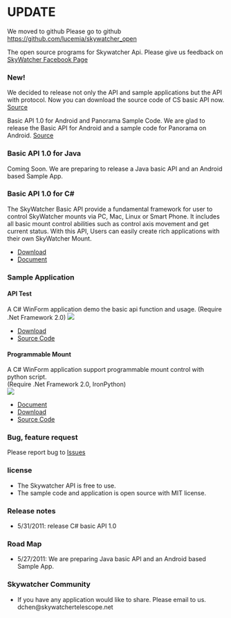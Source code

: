 # UPDATE #
We moved to github
Please go to github
https://github.com/lucemia/skywatcher_open

The open source programs for Skywatcher Api.
Please give us feedback on
[SkyWatcher Facebook Page](http://www.facebook.com/SkyWatcherTelescope)

### New! ###
We decided to release not only the API and sample applications but the API with protocol.
Now you can download the source code of CS basic API now.
[Source](http://code.google.com/p/skywatcher/source/browse/#svn%2Ftrunk%2FBasicApi_CS)

Basic API 1.0 for Android and Panorama Sample Code.
We are glad to release the Basic API for Android and a sample code for Panorama on Android.
[Source](http://code.google.com/p/skywatcher/source/browse/#svn%2Ftrunk%2FPanorama)


### Basic API 1.0 for Java ###
Coming Soon. We are preparing to release a Java basic API and an Android based Sample App.


### Basic API 1.0 for C# ###
The SkyWatcher Basic API provide a fundamental framework for user to control SkyWatcher mounts via PC, Mac, Linux or Smart Phone. It includes all basic mount control abilities such as control axis movement and get current status. With this API, Users can easily create rich applications with their own SkyWatcher Mount.
  * [Download](http://code.google.com/p/skywatcher/downloads/list)
  * [Document](http://code.google.com/p/skywatcher/wiki/BasicApi)

### Sample Application ###
#### API Test ####
A C# WinForm application demo the basic api function and usage.
(Require .Net Framework 2.0)
<img src='http://skywatcher.googlecode.com/files/Sample%20Image.png'>
<ul><li><a href='http://code.google.com/p/skywatcher/downloads/detail?name=ApiTest%20Release.zip&can=2&q=#makechanges'>Download</a>
</li><li><a href='http://code.google.com/p/skywatcher/source/browse/#svn%2Ftrunk%2FApiTest'>Source Code</a></li></ul>

<h4>Programmable Mount</h4>
A C# WinForm application support programmable mount control with python script.<br>
(Require .Net Framework 2.0, IronPython)<br>
<img src='http://skywatcher.googlecode.com/files/programable.png'>
<ul><li><a href='http://code.google.com/p/skywatcher/wiki/Programmable'>Document</a>
</li><li><a href='http://code.google.com/p/skywatcher/downloads/detail?name=Programmable.zip&can=2&q=#makechanges'>Download</a>
</li><li><a href='http://code.google.com/p/skywatcher/source/browse/#svn%2Ftrunk%2FProgramable'>Source Code</a></li></ul>

<h3>Bug, feature request</h3>
Please report bug to <a href='http://code.google.com/p/skywatcher/issues/list'>Issues</a>

<h3>license</h3>
<ul><li>The Skywatcher API is free to use.<br>
</li><li>The sample code and application is open source with MIT license.</li></ul>

<h3>Release notes</h3>
<ul><li>5/31/2011: release C# basic API 1.0</li></ul>

<h3>Road Map</h3>
<ul><li>5/27/2011: We are preparing Java basic API and an Android based Sample App.</li></ul>

<h3>Skywatcher Community</h3>
<ul><li>If you have any application would like to share. Please email to us.<br>
dchen@skywatchertelescope.net